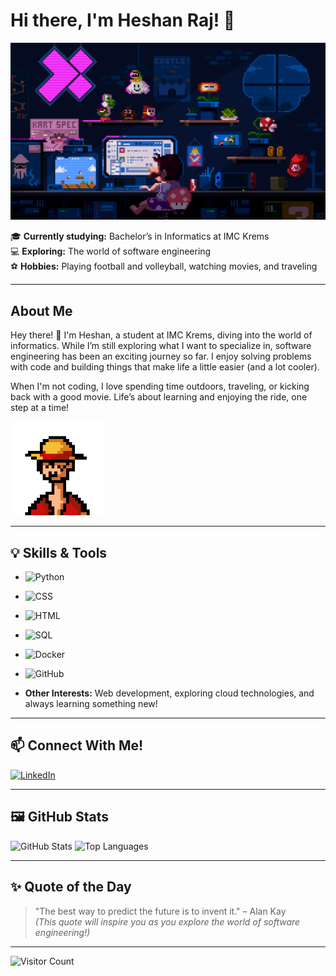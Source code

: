 # Hi there, I'm Heshan Raj! 👋
![Retro Gaming Vibes](https://raw.githubusercontent.com/heshanraj/heshanraj/main/mario.gif)




🎓 **Currently studying:** Bachelor’s in Informatics at IMC Krems  
💻 **Exploring:** The world of software engineering  
⚽ **Hobbies:** Playing football and volleyball, watching movies, and traveling  

---

## About Me

Hey there! 👋 I'm Heshan, a student at IMC Krems, diving into the world of informatics. While I’m still exploring what I want to specialize in, software engineering has been an exciting journey so far. I enjoy solving problems with code and building things that make life a little easier (and a lot cooler).

When I'm not coding, I love spending time outdoors, traveling, or kicking back with a good movie. Life’s about learning and enjoying the ride, one step at a time!  

<img src="https://raw.githubusercontent.com/heshanraj/heshanraj/main/luffy.gif" alt="Luffy Pixel Art" width="150" height="150" />



---

## 💡 Skills & Tools
- ![Python](https://img.shields.io/badge/-Python-3776AB?style=flat-square&logo=python&logoColor=white)
- ![CSS](https://img.shields.io/badge/-CSS3-1572B6?style=flat-square&logo=css3&logoColor=white)
- ![HTML](https://img.shields.io/badge/-HTML5-E34F26?style=flat-square&logo=html5&logoColor=white)
- ![SQL](https://img.shields.io/badge/-SQL-003B57?style=flat-square&logo=sqlite&logoColor=white)
- ![Docker](https://img.shields.io/badge/-Docker-2496ED?style=flat-square&logo=docker&logoColor=white)
- ![GitHub](https://img.shields.io/badge/-GitHub-181717?style=flat-square&logo=github&logoColor=white)

- **Other Interests:** Web development, exploring cloud technologies, and always learning something new!

---

## 📫 Connect With Me!
[![LinkedIn](https://img.shields.io/badge/-LinkedIn-blue?style=flat-square&logo=linkedin)](https://www.linkedin.com/in/heshanraj/)


---

## 🖼️ GitHub Stats
![GitHub Stats](https://github-readme-stats.vercel.app/api?username=HeshanRaj&show_icons=true&theme=tokyonight)
![Top Languages](https://github-readme-stats.vercel.app/api/top-langs/?username=HeshanRaj&layout=compact&theme=tokyonight)

---

## ✨ Quote of the Day
> "The best way to predict the future is to invent it." – Alan Kay  
*(This quote will inspire you as you explore the world of software engineering!)*

---

![Visitor Count](https://komarev.com/ghpvc/?username=HeshanRaj&color=brightgreen)

